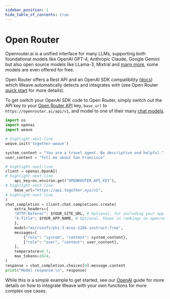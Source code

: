 ```yaml
---
sidebar_position: 1
hide_table_of_contents: true
---
```


# Open Router

Openrouter.ai is a unified interface for many LLMs, supporting both foundational models like OpenAI GPT-4, Anthropic Claude, Google Gemini but also open source models like LLama-3, Mixtral and [many more](https://openrouter.ai/models), some models are even offered for free. 

Open Router offers a Rest API and an OpenAI SDK compatibility ([docs](https://docs.together.ai/docs/openai-api-compatibility)) which Weave automatically detects and integrates with (see Open Router [quick start](https://openrouter.ai/docs/quick-start) for more details).

To get switch your OpenAI SDK code to Open Router, simply switch out the API key to your [Open Router API](https://openrouter.ai/docs/api-keys) key, `base_url` to `https://openrouter.ai/api/v1`, and model to one of their many [chat models](https://openrouter.ai/docs/models).

```python
import os
import openai
import weave

# highlight-next-line
weave.init('together-weave')

system_content = "You are a travel agent. Be descriptive and helpful."
user_content = "Tell me about San Francisco"

# highlight-next-line
client = openai.OpenAI(
# highlight-next-line
    api_key=os.environ.get("OPENROUTER_API_KEY"),
# highlight-next-line
    base_url="https://api.together.xyz/v1",
# highlight-next-line
)
chat_completion = client.chat.completions.create(
    extra_headers={
    "HTTP-Referer": $YOUR_SITE_URL, # Optional, for including your app on openrouter.ai rankings.
    "X-Title": $YOUR_APP_NAME, # Optional. Shows in rankings on openrouter.ai.
    },
    model="microsoft/phi-3-mini-128k-instruct:free",
    messages=[
        {"role": "system", "content": system_content},
        {"role": "user", "content": user_content},
    ],
    temperature=0.7,
    max_tokens=1024,
)
response = chat_completion.choices[0].message.content
print("Model response:\n", response)
```

While this is a simple example to get started, see our [OpenAI](/guides/integrations/openai#track-your-own-ops) guide for more details on how to integrate Weave with your own functions for more complex use cases.